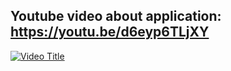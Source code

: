 ## Youtube video about application: https://youtu.be/d6eyp6TLjXY

[![Video Title](https://img.youtube.com/vi/d6eyp6TLjXY/0.jpg)](https://youtu.be/d6eyp6TLjXY)

<!--[[imagegrid.com](https://image-grid.com/help.html)](https://youtu.be/d6eyp6TLjXY)-->
